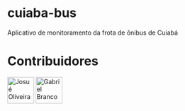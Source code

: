 # cuiaba-bus
Aplicativo de monitoramento da frota de ônibus de Cuiabá

# Contribuidores

<a href="https://github.com/josu-liveira" target="_blank"><img src="https://avatars.githubusercontent.com/u/167824520?v=4" width="60" title="Josué Oliveira"></a>
<a href="https://github.com/Gabriel-M-Branco" target="_blank"><img src="https://avatars.githubusercontent.com/u/123209799?v=4" width="60" title="Gabriel Branco"></a>
